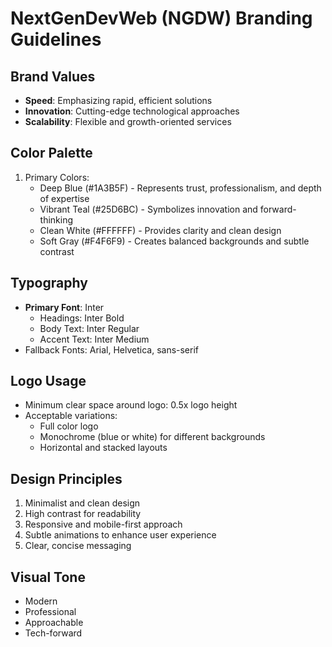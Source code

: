 # NextGenDevWeb (NGDW) Branding Guidelines

## Brand Values
- **Speed**: Emphasizing rapid, efficient solutions
- **Innovation**: Cutting-edge technological approaches
- **Scalability**: Flexible and growth-oriented services

## Color Palette
1. Primary Colors:
   - Deep Blue (#1A3B5F) - Represents trust, professionalism, and depth of expertise
   - Vibrant Teal (#25D6BC) - Symbolizes innovation and forward-thinking
   - Clean White (#FFFFFF) - Provides clarity and clean design
   - Soft Gray (#F4F6F9) - Creates balanced backgrounds and subtle contrast

## Typography
- **Primary Font**: Inter
  - Headings: Inter Bold
  - Body Text: Inter Regular
  - Accent Text: Inter Medium
- Fallback Fonts: Arial, Helvetica, sans-serif

## Logo Usage
- Minimum clear space around logo: 0.5x logo height
- Acceptable variations: 
  - Full color logo
  - Monochrome (blue or white) for different backgrounds
  - Horizontal and stacked layouts

## Design Principles
1. Minimalist and clean design
2. High contrast for readability
3. Responsive and mobile-first approach
4. Subtle animations to enhance user experience
5. Clear, concise messaging

## Visual Tone
- Modern
- Professional
- Approachable
- Tech-forward